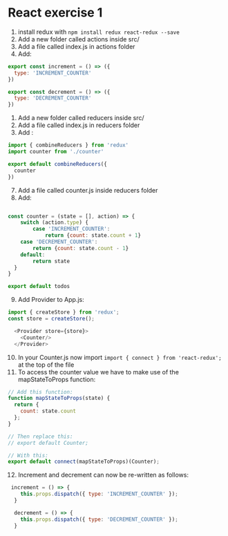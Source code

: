 # React exercise 1
1. install redux with `npm install redux react-redux --save` 
2. Add a new folder called actions inside src/
3. Add a file called index.js in actions folder
4. Add: 
```js
export const increment = () => ({
  type: 'INCREMENT_COUNTER'
})

export const decrement = () => ({
  type: 'DECREMENT_COUNTER'
})

```
1. Add a new folder called reducers inside src/
2. Add a file called index.js in reducers folder
3. Add :
```js
import { combineReducers } from 'redux'
import counter from './counter'

export default combineReducers({
  counter
})

```
7. Add a file called counter.js inside reducers folder
8. Add:
```js

const counter = (state = [], action) => {
    switch (action.type) {
        case 'INCREMENT_COUNTER':
            return {count: state.count + 1}
    case 'DECREMENT_COUNTER':
        return {count: state.count - 1}
    default:
        return state
  }
}

export default todos

``` 
9. Add Provider to App.js: 
```js
import { createStore } from 'redux';
const store = createStore();

  <Provider store={store}>
    <Counter/>
  </Provider>
```
10. In your Counter.js now import `import { connect } from 'react-redux';` at the top of the file
11. To access the counter value we have to make use of the mapStateToProps function: 
```js
// Add this function:
function mapStateToProps(state) {
  return {
    count: state.count
  };
}

// Then replace this:
// export default Counter;

// With this:
export default connect(mapStateToProps)(Counter);

```
12. Increment and decrement can now be re-written as follows: 
```js
 increment = () => {
    this.props.dispatch({ type: 'INCREMENT_COUNTER' });
  }

  decrement = () => {
    this.props.dispatch({ type: 'DECREMENT_COUNTER' });
  }
``` 